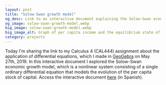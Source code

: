 ```yaml
---
layout: post
title: "Solow-Swan growth model"
og_desc: Link to an interactive document explaining the Solow-Swan economic growth model.
og_image: solow-swan-growth-model.webp
big_image: solow-swan-growth-model.webp
big_image_alt: Graph of per capita income and the equilibrium state of an economy in the Solow-Swan growth model.
category: projects
---
```


Today I'm sharing the link to my Calculus 4 (CAL444) assignment about the application of differential equations, which I made in [GeoGebra](https://www.geogebra.org) on May 27th, 2019. In this interactive document I explored the Solow-Swan economic growth model, which is a nonlinear system consisting of a single ordinary differential equation that models the evolution of the per capita stock of capital. Access the interactive document [here](https://www.geogebra.org/m/zrcqd8hq) (in Spanish).
